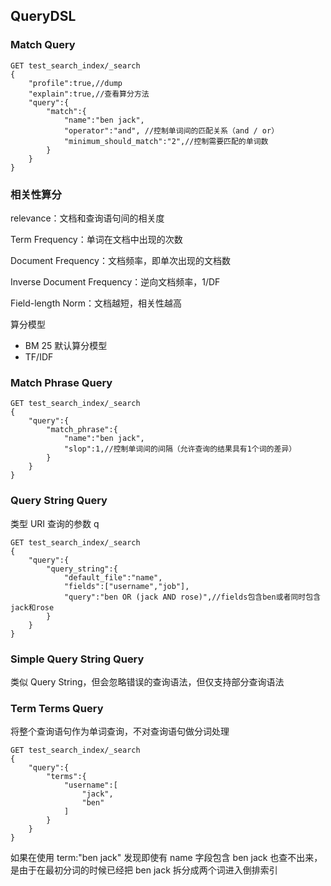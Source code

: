 ## QueryDSL

### Match Query

```
GET test_search_index/_search
{
    "profile":true,//dump
    "explain":true,//查看算分方法
    "query":{
        "match":{
            "name":"ben jack",
            "operator":"and", //控制单词间的匹配关系（and / or）
            "minimum_should_match":"2",//控制需要匹配的单词数
        }
    }
}
```

### 相关性算分

relevance：文档和查询语句间的相关度

Term Frequency：单词在文档中出现的次数

Document Frequency：文档频率，即单次出现的文档数

Inverse Document Frequency：逆向文档频率，1/DF

Field-length Norm：文档越短，相关性越高

算分模型
  - BM 25 默认算分模型
  - TF/IDF

### Match Phrase Query

```
GET test_search_index/_search
{
    "query":{
        "match_phrase":{
            "name":"ben jack",
            "slop":1,//控制单词间的间隔（允许查询的结果具有1个词的差异）
        }
    }
}
```

### Query String Query

类型 URI 查询的参数 q

```
GET test_search_index/_search
{
    "query":{
        "query_string":{
            "default_file":"name",
            "fields":["username","job"],
            "query":"ben OR (jack AND rose)",//fields包含ben或者同时包含jack和rose
        }
    }
}
```

### Simple Query String Query

类似 Query String，但会忽略错误的查询语法，但仅支持部分查询语法

### Term Terms Query

将整个查询语句作为单词查询，不对查询语句做分词处理

```
GET test_search_index/_search
{
    "query":{
        "terms":{
            "username":[
                "jack",
                "ben"
            ]
        }
    }
}
```

如果在使用 term:"ben jack" 发现即使有 name 字段包含 ben jack 也查不出来，是由于在最初分词的时候已经把 ben jack 拆分成两个词进入倒排索引
